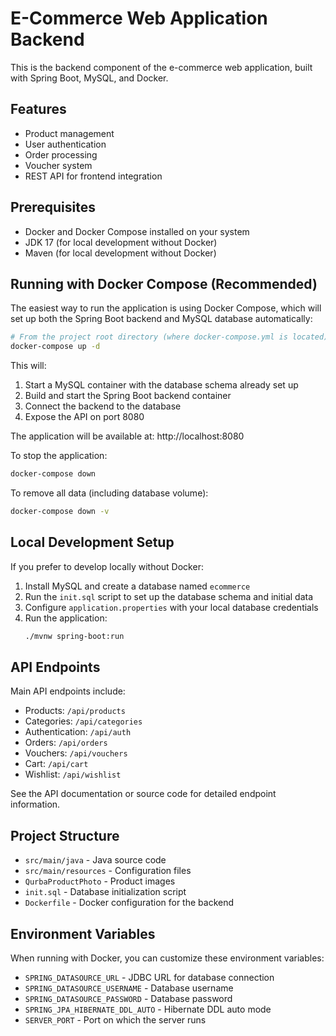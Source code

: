 # E-Commerce Web Application Backend

This is the backend component of the e-commerce web application, built with Spring Boot, MySQL, and Docker.

## Features
- Product management
- User authentication
- Order processing
- Voucher system
- REST API for frontend integration

## Prerequisites
- Docker and Docker Compose installed on your system
- JDK 17 (for local development without Docker)
- Maven (for local development without Docker)

## Running with Docker Compose (Recommended)

The easiest way to run the application is using Docker Compose, which will set up both the Spring Boot backend and MySQL database automatically:

```bash
# From the project root directory (where docker-compose.yml is located)
docker-compose up -d
```

This will:
1. Start a MySQL container with the database schema already set up
2. Build and start the Spring Boot backend container
3. Connect the backend to the database
4. Expose the API on port 8080

The application will be available at: http://localhost:8080

To stop the application:
```bash
docker-compose down
```

To remove all data (including database volume):
```bash
docker-compose down -v
```

## Local Development Setup

If you prefer to develop locally without Docker:

1. Install MySQL and create a database named `ecommerce`
2. Run the `init.sql` script to set up the database schema and initial data
3. Configure `application.properties` with your local database credentials
4. Run the application:
   ```bash
   ./mvnw spring-boot:run
   ```

## API Endpoints

Main API endpoints include:

- Products: `/api/products`
- Categories: `/api/categories`
- Authentication: `/api/auth`
- Orders: `/api/orders`
- Vouchers: `/api/vouchers`
- Cart: `/api/cart`
- Wishlist: `/api/wishlist`

See the API documentation or source code for detailed endpoint information.

## Project Structure

- `src/main/java` - Java source code
- `src/main/resources` - Configuration files
- `QurbaProductPhoto` - Product images
- `init.sql` - Database initialization script
- `Dockerfile` - Docker configuration for the backend

## Environment Variables

When running with Docker, you can customize these environment variables:

- `SPRING_DATASOURCE_URL` - JDBC URL for database connection
- `SPRING_DATASOURCE_USERNAME` - Database username
- `SPRING_DATASOURCE_PASSWORD` - Database password
- `SPRING_JPA_HIBERNATE_DDL_AUTO` - Hibernate DDL auto mode
- `SERVER_PORT` - Port on which the server runs 